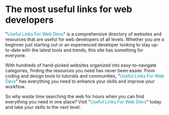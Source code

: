 # <span style="color: var(--bg-color-lightBlue)">The most useful links for web developers</span>

"<span style="color: #0097b2">Useful Links For Web Devs</span>" is a comprehensive directory of websites and resources that are useful for web developers of all levels. Whether you are a beginner just starting out or an experienced developer looking to stay up-to-date with the latest tools and trends, this site has something for everyone.

With hundreds of hand-picked websites organized into easy-to-navigate categories, finding the resources you need has never been easier. From coding and design tools to tutorials and communities, "<span style="color: #0097b2">Useful Links For Web Devs</span>" has everything you need to enhance your skills and improve your workflow.

So why waste time searching the web for hours when you can find everything you need in one place? Visit "<span style="color: #0097b2">Useful Links For Web Devs</span>" today and take your skills to the next level.
